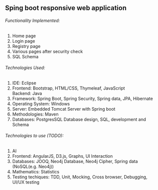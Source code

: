 ## Sping boot responsive web application

###### Functionality Implemented:
<ol>
	<li>Home page</li>
	<li>Login page</li>
	<li>Registry page</li>
	<li>Various pages after security check</li>
	<li>SQL Schema</li>
</ol>

###### Technologies Used:
 <ol>
	<li>IDE: Eclipse</li>
	<li>Frontend: Bootstrap, HTML/CSS, Thymeleaf, JavaScript</li
	<li>Backend: Java</li>
	<li>Framework: Spring Boot, Spring Security, Spring data, JPA, Hibernate</li>
	<li>Operating System: Windows</li>
	<li>Server: Embedded Tomcat Server with Spring boot</li>
	<li>Methodologies: Maven</li>
	<li>Databases: PostgresSQL Database design, SQL, development and Schema</li>
</ol>

###### Technologies to use (TODO): 
<ol>
	<li>AI</li>
	<li>Frontend: AngularJS, D3.js, Graphs, UI Interaction</li> 
	<li>Databases: JOOQ, Neo4j Database, Neo4j Cipher, Spring data (NoSQL(e.g. Neo4j))</li>
	<li>Mathematics: Statistics</li>
	<li>Testing techiques: TDD, Unit, Mocking, Cross browser, Debugging, UI/UX testing</li>
</ol>
	
